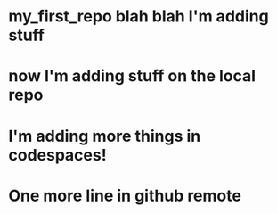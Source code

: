 # my_first_repo blah blah I'm adding stuff
# now I'm adding stuff on the local repo
# I'm adding more things in codespaces!
# One more line in github remote
